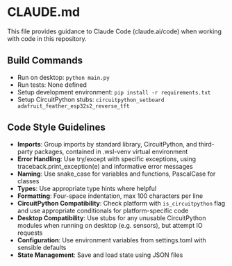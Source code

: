 # CLAUDE.md

This file provides guidance to Claude Code (claude.ai/code) when working with code in this repository.

## Build Commands
- Run on desktop: `python main.py`
- Run tests: None defined
- Setup development environment: `pip install -r requirements.txt`
- Setup CircuitPython stubs: `circuitpython_setboard adafruit_feather_esp32s2_reverse_tft`

## Code Style Guidelines
- **Imports**: Group imports by standard library, CircuitPython, and third-party packages, contained in .wsl-venv virtual environment
- **Error Handling**: Use try/except with specific exceptions, using traceback.print_exception(e) and informative error messages
- **Naming**: Use snake_case for variables and functions, PascalCase for classes
- **Types**: Use appropriate type hints where helpful
- **Formatting**: Four-space indentation, max 100 characters per line
- **CircuitPython Compatibility**: Check platform with `is_circuitpython` flag and use appropriate conditionals for platform-specific code
- **Desktop Compatibility**: Use stubs for any unusable CircuitPython modules when running on desktop (e.g. sensors), but attempt IO requests
- **Configuration**: Use environment variables from settings.toml with sensible defaults
- **State Management**: Save and load state using JSON files